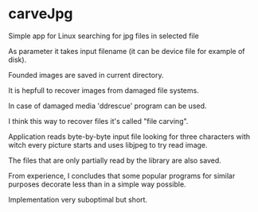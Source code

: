 # carveJpg

Simple app for Linux searching for jpg files in selected file

As parameter it takes input filename (it can be device file for example of disk).

Founded images are saved in current directory.

It is hepfull to recover images from damaged file systems.

In case of damaged media 'ddrescue' program can be used.

I think this way to recover files it's called "file carving".

Application reads byte-by-byte input file looking for three characters with witch every picture starts and uses libjpeg to try read image.

The files that are only partially read by the library are also saved.

From experience, I concludes that some popular programs for similar purposes decorate less than in a simple way possible.

Implementation very suboptimal but short.
